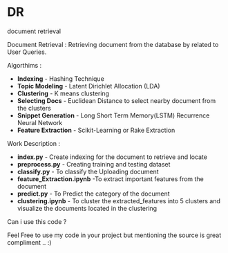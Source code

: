 # DR
document retrieval

Document Retrieval : Retrieving document from the database by related to User Queries. 

Algorthims :

- **Indexing** - Hashing Technique 
- **Topic Modeling** - Latent Dirichlet Allocation (LDA)
- **Clustering** - K means clustering
- **Selecting Docs** - Euclidean Distance to select nearby document from the clusters
- **Snippet Generation** - Long Short Term Memory(LSTM) Recurrence Neural Network
- **Feature Extraction** - Scikit-Learning or Rake Extraction

Work Description :

- **index.py** - Create indexing for the document to retrieve and locate
- **preprocess.py** - Creating training and testing dataset
- **classify.py** - To classify the Uploading document
- **feature_Extraction.ipynb** -To extract important features from the document
- **predict.py** - To Predict the category of the document
- **clustering.ipynb** - To cluster the extracted_features into 5 clusters and visualize the documents located in the clustering



Can i use this code ? 

Feel Free to use my code in your project but mentioning the source is great compliment .. :)
